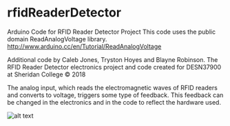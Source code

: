 # rfidReaderDetector
Arduino Code for RFID Reader Detector Project
This code uses the public domain ReadAnalogVoltage library. 
http://www.arduino.cc/en/Tutorial/ReadAnalogVoltage

Additional code by Caleb Jones, Tryston Hoyes and Blayne Robinson.
The RFID Reader Detector electronics project and code created for DESN37900 at Sheridan College © 2018

The analog input, which reads the electromagnetic waves of RFID readers and converts to voltage, triggers some type of feedback. This feedback can be changed in the electronics and in the code to reflect the hardware used.
 
![alt text](screenshots/rfid_ReaderDectector_Buzzer.png "Diagram of RFID Detector Reader using LilyPad with Buzzer")

